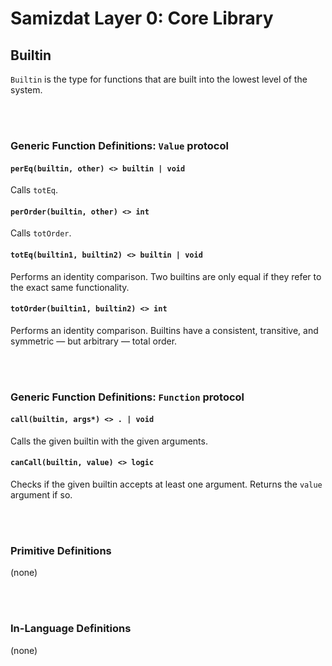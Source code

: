 Samizdat Layer 0: Core Library
==============================

Builtin
-------

`Builtin` is the type for functions that are built into the lowest level
of the system.


<br><br>
### Generic Function Definitions: `Value` protocol

#### `perEq(builtin, other) <> builtin | void`

Calls `totEq`.

#### `perOrder(builtin, other) <> int`

Calls `totOrder`.

#### `totEq(builtin1, builtin2) <> builtin | void`

Performs an identity comparison. Two builtins are only equal if they
refer to the exact same functionality.

#### `totOrder(builtin1, builtin2) <> int`

Performs an identity comparison. Builtins have a consistent, transitive, and
symmetric &mdash; but arbitrary &mdash; total order.


<br><br>
### Generic Function Definitions: `Function` protocol

#### `call(builtin, args*) <> . | void`

Calls the given builtin with the given arguments.


#### `canCall(builtin, value) <> logic`

Checks if the given builtin accepts at least one argument. Returns the
`value` argument if so.


<br><br>
### Primitive Definitions

(none)


<br><br>
### In-Language Definitions

(none)
